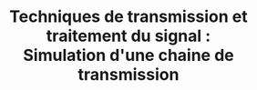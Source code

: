 
<center> <h1>Techniques de transmission et traitement du signal : </br> Simulation d'une chaine de transmission </h1> </center>